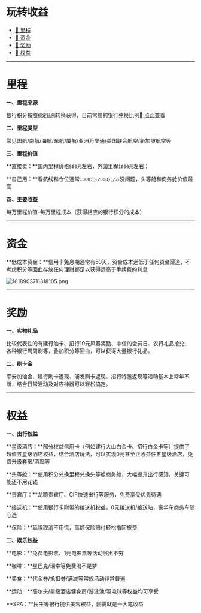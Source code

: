# 玩转收益

- [:link: 里程](#里程)
- [:link: 资金](#资金)
- [:link: 奖励](#奖励)
- [:link: 权益](#权益)

---

# 里程

**一、里程来源**

银行积分按照`规定比例`转换获得，目前常用的银行兑换比例[:link: 点此查看](start/form#里程兑换)

**二、里程类型**

常见国航/南航/海航/东航/厦航/亚洲万里通/美国联合航空/新加坡航空等

**三、里程价值**

**直接卖：**国内里程价格`500元`左右，外国里程`1000元`左右；

**自己用：**看航线和仓位通常`1000元-2000元/万`没问题，头等舱和商务舱价值最高

**四、主要收益**

每万里程价值-每万里程成本（获得相应的银行积分的成本）

------

# 资金

**低成本资金：**信用卡免息期通常有50天，资金成本远低于任何资金渠道，不考虑积分等回血存放任何理财都足以获得远高于手续费的利息

![1618903711318105.png](../media/1618903711318105-16396237641852.png)

------

# 奖励

**一、实物礼品**

比较代表性的有建行油卡、招行10元风暴奖励、中信的会员日、农行礼品抢兑、各种银行周周刷等，叠加积分等回血，可以获得大量银行礼品。

**二、刷卡金**

平安加油金、建行刷卡返现、浦发刷卡返现、招行特邀返现等活动基本上常年不断，结合日常活动及对应神器可以轻松搞定。

------

# 权益

**一、出行权益**

**星级酒店：**部分权益信用卡（例如建行大山白金卡、招行白金卡等）提供了超值五星级酒店权益，结合酒店玩法，可以实现0元甚至正收益住五星级酒店，免费升级套房/酒廊等

**头等舱：**使用积分兑换里程兑换头等舱商务舱，大幅提升出行感知，关键可能还不用花钱

**贵宾厅：**龙腾贵宾厅、CIP快速出行等服务，免费享受优先待遇

**接送机：**使用银行卡附带的接送机权益，0元接送机/接送站，豪华车商务车随心选

**保险：**延误取消不用慌，高额保险赔付轻松撸回旅费

**二、娱乐权益**

**电影：**免费电影票、1元电影票等活动层出不穷

**咖啡：**星巴克/瑞幸等免费喝不是梦

**美食：**代金券/抵扣券/满减等常规活动非常普遍

**运动：**高尔夫/星级酒店健身房/游泳池/羽毛球等权益均可享受

**SPA：**民生等银行提供美容权益，刚需就是一大笔收益